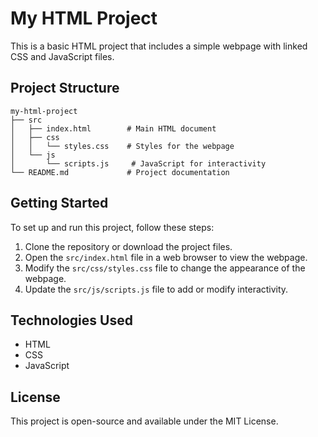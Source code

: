 # My HTML Project

This is a basic HTML project that includes a simple webpage with linked CSS and JavaScript files.

## Project Structure

```
my-html-project
├── src
│   ├── index.html        # Main HTML document
│   ├── css
│   │   └── styles.css    # Styles for the webpage
│   └── js
│       └── scripts.js     # JavaScript for interactivity
└── README.md             # Project documentation
```

## Getting Started

To set up and run this project, follow these steps:

1. Clone the repository or download the project files.
2. Open the `src/index.html` file in a web browser to view the webpage.
3. Modify the `src/css/styles.css` file to change the appearance of the webpage.
4. Update the `src/js/scripts.js` file to add or modify interactivity.

## Technologies Used

- HTML
- CSS
- JavaScript

## License

This project is open-source and available under the MIT License.